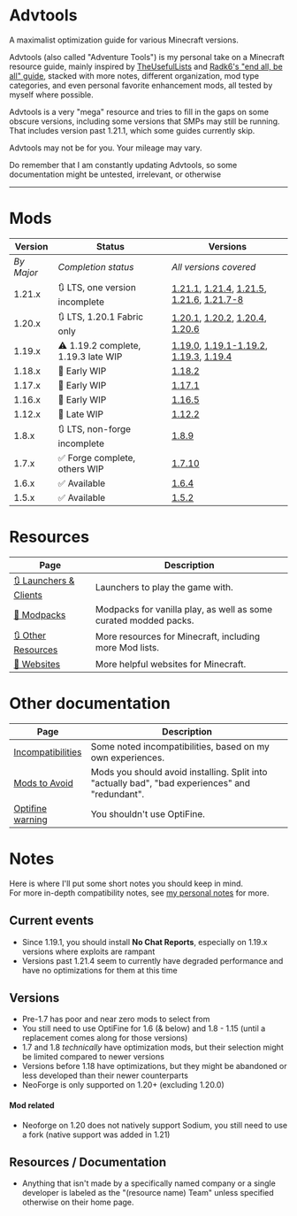 # Advtools

A maximalist optimization guide for various Minecraft versions.

Advtools (also called "Adventure Tools") is my personal take on a Minecraft resource guide, mainly inspired by [TheUsefulLists](https://github.com/TheUsefulLists/UsefulMods) and [Radk6's "end all, be all" guide](https://github.com/Radk6/MC-Optimization-Gu), stacked with more notes, different organization, mod type categories, and even personal favorite enhancement mods, all tested by myself where possible.

Advtools is a very "mega" resource and tries to fill in the gaps on some obscure versions, including some versions that SMPs may still be running. That includes version past 1.21.1, which some guides currently skip.

Advtools may not be for you. Your mileage may vary.  

Do remember that I am constantly updating Advtools, so some documentation might be untested, irrelevant, or otherwise

***

# Mods

<!-- TODO so these mods are compatible with these versions and need to be added

*** FORGE ***
https://modrinth.com/mod/starlight-forge - 1.17.1, 1.18.2, 1.19.x (except 1.19.4), 1.20-1.20.2

-->

| Version | Status | Versions |
| --- | --- | --- |
| *By Major* | *Completion status* | *All versions covered* |
| 1.21.x | 🔃 LTS, one version incomplete | [1.21.1](versions/21/1/index.md), [1.21.4](versions/21/4/index.md), [1.21.5](versions/21/5/index.md), [1.21.6](versions/21/6/index.md), [1.21.7-8](versions/21/7/index.md) |
| 1.20.x | 🔃 LTS, 1.20.1 Fabric only | [1.20.1](versions/20/1/index.md), [1.20.2](versions/20/2/index.md), [1.20.4](versions/20/4/index.md), [1.20.6](versions/20/6/index.md) |
| 1.19.x | ⚠ 1.19.2 complete, 1.19.3 late WIP | [1.19.0](versions/19/0/index.md), [1.19.1-1.19.2](versions/19/2/index.md), [1.19.3](versions/19/3/index.md), [1.19.4](versions/19/4/index.md) |
| 1.18.x | 🚧 Early WIP | [1.18.2](versions/18/2/index.md) |
| 1.17.x | 🚧 Early WIP | [1.17.1](versions/17/1/index.md) |
| 1.16.x | 🚧 Early WIP | [1.16.5](versions/16/5/index.md) |
| 1.12.x | 🚧 Late WIP | [1.12.2](versions/12/2/index.md) |
| 1.8.x | 🔃 LTS, non-forge incomplete | [1.8.9](versions/8/9/index.md) |
| 1.7.x | ✅ Forge complete, others WIP | [1.7.10](versions/7/10/index.md) |
| 1.6.x | ✅ Available | [1.6.4](versions/6/4/index.md) |
| 1.5.x | ✅ Available | [1.5.2](versions/5/2/index.md) |

# Resources
| Page | Description |
| --- | --- |
| [🔃 Launchers & Clients](nonspecific/launchers.md) | Launchers to play the game with. |
| [🚧 Modpacks](nonspecific/modpacks.md) | Modpacks for vanilla play, as well as some curated modded packs. |
| [🔃 Other Resources](nonspecific/lists.md) | More resources for Minecraft, including more Mod lists. |
| [🚧 Websites](nonspecific/sites.md) | More helpful websites for Minecraft. |

# Other documentation
| Page | Description |
| --- | --- |
| [Incompatibilities](documentation/incompat.md) | Some noted incompatibilities, based on my own experiences. |
| [Mods to Avoid](documentation/avoid.md) | Mods you should avoid installing. Split into "actually bad", "bad experiences" and "redundant". |
| [Optifine warning](documentation/optifine.md) | You shouldn't use OptiFine. |

# Notes
Here is where I'll put some short notes you should keep in mind.  
For more in-depth compatibility notes, see [my personal notes](documentation/personal) for more.

## Current events
- Since 1.19.1, you should install **No Chat Reports**, especially on 1.19.x versions where exploits are rampant
- Versions past 1.21.4 seem to currently have degraded performance and have no optimizations for them at this time

## Versions
- Pre-1.7 has poor and near zero mods to select from
- You still need to use OptiFine for 1.6 (& below) and 1.8 - 1.15 (until a replacement comes along for those versions)
- 1.7 and 1.8 *technically* have optimization mods, but their selection might be limited compared to newer versions
- Versions before 1.18 have optimizations, but they might be abandoned or less developed than their newer counterparts
- NeoForge is only supported on 1.20+ (excluding 1.20.0)

#### Mod related
- Neoforge on 1.20 does not natively support Sodium, you still need to use a fork (native support was added in 1.21)

## Resources / Documentation
- Anything that isn't made by a specifically named company or a single developer is labeled as the "(resource name) Team" unless specified otherwise on their home page.